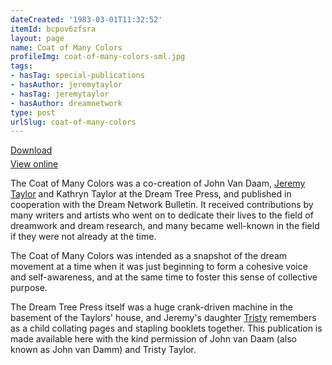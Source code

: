 ```yaml
---
dateCreated: '1983-03-01T11:32:52'
itemId: bcpov6zfsra
layout: page
name: Coat of Many Colors
profileImg: coat-of-many-colors-sml.jpg
tags:
- hasTag: special-publications
- hasAuthor: jeremytaylor
- hasTag: jeremytaylor
- hasAuthor: dreamnetwork
type: post
urlSlug: coat-of-many-colors
---
```


<p style="margin-block-end: 5px; margin-block-start: 5px;"><a href="../files/pdfs/Volume_publications/publications.coat-of-many-colors.pdf" download="">Download</a></p><p style="margin-block-end: 5px; margin-block-start: 5px;"><a href="../files/pdfs/Volume_publications/publications.coat-of-many-colors.pdf">View online</a></p>

The Coat of Many Colors was a co-creation of John Van Daam, [Jeremy Taylor](../@jeremytaylor) and Kathryn Taylor at the Dream Tree Press, and published in cooperation with the Dream Network Bulletin. It received contributions by many writers and artists who went on to dedicate their lives to the field of dreamwork and dream research, and many became well-known in the field if they were not already at the time. 

The Coat of Many Colors was intended as a snapshot of the dream movement at a time when it was just beginning to form a cohesive voice and self-awareness, and at the same time to foster this sense of collective purpose. 

The Dream Tree Press itself was a huge crank-driven machine in the basement of the Taylors' house, and Jeremy's daughter [Tristy](https://createwithspirit.wpcomstaging.com/) remembers as a child collating pages and stapling booklets together. This publication is made available here with the kind permission of John van Daam (also known as John van Damm) and Tristy Taylor. 

